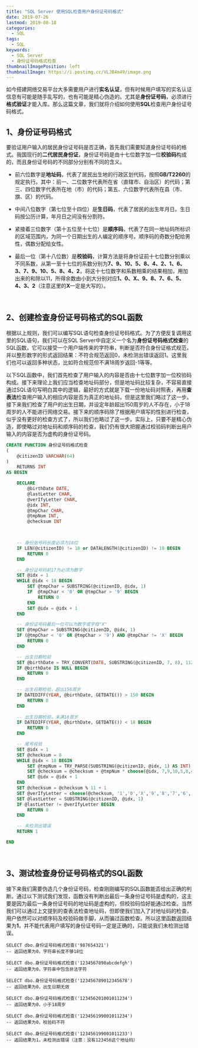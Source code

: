 ```yaml
---
title: "SQL Server 使用SQL检查用户身份证号码格式"
date: 2019-07-26
lastmod: 2019-08-18
categories:
  - SQL
tags:
  - SQL
keywords:
  - SQL Server
  - 身份证号码格式检查
thumbnailImagePosition: left
thumbnailImage: https://i.postimg.cc/VLJB4m49/image.png
---
```


如今搭建网络交易平台大多需要用户进行**实名认证**，但有时候用户填写的实名认证信息有可能是随手乱写的，也有可能是精心伪造的。尤其是**身份证号码**，必须进行**格式验证**才能入库。那么这篇文章，我们就将介绍如何使用**SQL**检查用户身份证号码格式。

<!--more-->

<!-- toc -->

## 1、身份证号码格式

要验证用户输入的居民身份证号码是否正确，首先我们需要知道身份证号码的格式。我国现行的**二代居民身份证**，身份证号码是由十七位数字加一位**校验码**构成的，而且身份证号码的不同部分分别有不同的含义。

- 前六位数字是**地址码**，代表了居民出生地的行政区划代码，按照**GB/T2260**的规定执行。其中：前一、二位数字代表所在省（直辖市、自治区）的代码；第三、四位数字代表所在地（市）的代码；第五、六位数字代表所在县（市、旗、区）的代码。

- 中间八位数字（第七位至十四位）是**生日码**，代表了居民的出生年月日。生日码按公历计算，年月日之间没有分割符。

- 紧接着三位数字（第十五位至十七位）是**顺序码**，代表了在同一地址码所标识的区域范围内，为同一个日期出生的人编定的顺序号。顺序码的奇数分配给男性，偶数分配给女性。

- 最后一位（第十八位数）是**校验码**，计算方法是将身份证前十七位数分别乘以不同系数，从第一至十七位的系数分别为**7、9、10、5、8、4、2、1、6、3、7、9、10、5、8、4、2**，将这十七位数字和系数相乘的结果相加，用加出来的和除以11，所得余数由小到大分别对应**1、0、X、9、8、7、6、5、4、3、2**（注意这里的**X**一定是大写的）。

<br>

## 2、创建检查身份证号码格式的SQL函数

根据以上规则，我们可以编写SQL语句检查身份证号码格式。为了方便反复调用这里的SQL语句，我们可以在SQL Server中自定义一个名为**身份证号码格式检查**的SQL函数，它可以接受一个用户端传来的字符串，判断是否符合身份证格式规范，并以整形数字的形式返回结果：不符合规范返回0，未检测出错误返回1。这里我们也可以返回多种状态，比如符合规范但不满18周岁返回-1等等。

以下SQL函数中，我们首先检查了用户输入的内容是否由十七位数字加一位校验码构成。接下来理论上我们应当检查地址码部分，但是地址码比较复杂，不容易直接通过SQL语句写明白其中的逻辑，最好的方式就是下载一份地址码对照表，再用**查表法**检查用户输入的相应内容是否为真正的地址码，但是这里我们略过了这一步。接下来我们检查了用户的出生日期，并设定年龄超出150周岁的人不存在，小于18周岁的人不能进行网络交易。接下来的顺序码除了根据用户填写的性别进行检查，似乎没有更好的检查方式了，所以我们也略过了这一步。实际上，只要不是精心伪造，即使略过对地址码和顺序码的检查，我们仍有很大把握通过校验码判断出用户输入的内容是否为虚构的身份证号码。

```SQL
CREATE FUNCTION 身份证号码格式检查
(
	@citizenID VARCHAR(64)
)
	RETURNS INT
AS BEGIN

	DECLARE 
		@birthDate DATE,
		@lastLetter CHAR,
		@verIfyLetter CHAR,
		@idx INT,
		@tmpChar CHAR,
		@tmpNum INT, 
		@checksum INT

		

	-- 身份张号码长度必须为18位
	IF LEN(@citizenID) != 18 or DATALENGTH(@citizenID) != 18 BEGIN
	    RETURN 0
	END

	-- 身份证号码前17为必须为数字
	SET @idx = 1
	WHILE @idx < 18 BEGIN
		SET @tmpChar = SUBSTRING(@citizenID, @idx, 1)
		IF  @tmpChar < '0' OR @tmpChar > '9' BEGIN
			RETURN 0
		END
		SET @idx = @idx + 1
	END

	-- 身份证号码最后一位可以为数字或字母"X"
	SET @tmpChar = SUBSTRING(@citizenID, @idx, 1)
	IF (@tmpChar < '0' OR @tmpChar > '9') AND @tmpChar != 'X' BEGIN
		RETURN 0
	END

	-- 出生日期检验
	SET @birthDate = TRY_CONVERT(DATE, SUBSTRING(@citizenID, 7, 8), 112)
	IF @birthDate IS NULL BEGIN
		RETURN 0
	END

	-- 出生日期检验，超出150周岁
	IF DATEDIFF(YEAR, @birthDate, GETDATE()) > 150 BEGIN
		RETURN 0
	END
	
	-- 出生日期检验，未满18周岁
	IF DATEDIFF(YEAR, @birthDate, GETDATE()) < 18 BEGIN
		RETURN 0
	END

	-- 尾号校验
	SET @idx = 1
	SET @checksum = 0
	WHILE @idx < 18 BEGIN
		SET @tmpNum = TRY_PARSE(SUBSTRING(@citizenID, @idx, 1) AS INT)
		SET @checksum = @checksum + @tmpNum * choose(@idx, 7,9,10,5,8,4,2,1,6,3,7,9,10,5,8,4,2)
		SET @idx = @idx + 1
	END
	SET @checksum = @checksum % 11 + 1
	SET @verIfyLetter = choose(@checksum, '1','0','X','9','8','7','6','5','4','3','2')
	SET @lastLetter = SUBSTRING(@citizenID, @idx, 1)
	IF @lastLetter != @verIfyLetter BEGIN
		RETURN 0
	END

	-- 未检测出错误
	RETURN 1

END
```

<br>

## 3、测试检查身份证号码格式的SQL函数

接下来我们需要伪造几个身份证号码，检查刚刚编写的SQL函数能否给出正确的判断。通过以下测试我们发现，函数没有判断出最后一条身份证号码是虚构的，这主要是因为最后一条身份证号码的地址码是虚构的，但校验码恰好能通过检查。当然我们可以通过上文提到的查表法检查地址码，但即使我们加入了对地址码的检查，用户依然可以对顺序码及校验码做手脚，从而骗过函数检查。所以这里函数返回结果为**1**，并不能代表用户填写的身份证号码一定是正确的，只能说我们未检测出错误。

```
SELECT dbo.身份证号码格式检查('987654321')
-- 返回结果为0，字符串长度不够18位

SELECT dbo.身份证号码格式检查('1234567890abcdefgh')
-- 返回结果为0，字符串中包含非法字符

SELECT dbo.身份证号码格式检查('123456789012345678')
-- 返回结果为0，出生日期无效

SELECT dbo.身份证号码格式检查('123456201001011234')
-- 返回结果为0，小于18周岁

SELECT dbo.身份证号码格式检查('123456199001011234')
-- 返回结果为0，校验码不符

SELECT dbo.身份证号码格式检查('123456199001011233')
-- 返回结果为1，未检测出错误（注意：没有123456这个地址码）
```

<br>

